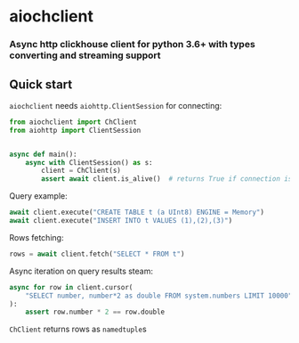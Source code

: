 # aiochclient
### Async http clickhouse client for python 3.6+ with types converting and streaming support


## Quick start

`aiochclient` needs `aiohttp.ClientSession` for connecting:

```python
from aiochclient import ChClient
from aiohttp import ClientSession


async def main():
    async with ClientSession() as s:
        client = ChClient(s)
        assert await client.is_alive()  # returns True if connection is Ok

```
Query example:
```python
await client.execute("CREATE TABLE t (a UInt8) ENGINE = Memory")
await client.execute("INSERT INTO t VALUES (1),(2),(3)")
```
Rows fetching:
```python
rows = await client.fetch("SELECT * FROM t")
```
Async iteration on query results steam:
```python
async for row in client.cursor(
    "SELECT number, number*2 as double FROM system.numbers LIMIT 10000"
):
    assert row.number * 2 == row.double
```
`ChClient` returns rows as `namedtuple`s
